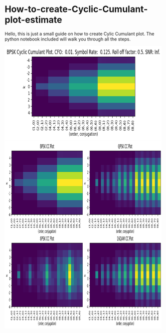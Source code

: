 # How-to-create-Cyclic-Cumulant-plot-estimate

Hello, this is just a small guide on how to create Cylic Cumulant plot. The python notebook included will walk you through all the steps.

<img src="img/BPSK_cc_plot_8.png" width="600" height="300">

<img src="img/all_cc_plot_8.png" width="600" height="600">
